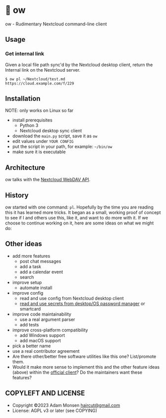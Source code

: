 # 🦉 ow

ow - Rudimentary Nextcloud command-line client

## Usage

### Get internal link

Given a local file path sync'd by the Nextcloud desktop client, return the Internal link on the Nextcloud server.

```
$ ow pl ~/Nextcloud/test.md
https://cloud.example.com/f/229
```

## Installation

NOTE: only works on Linux so far

* install prerequisites
    * Python 3
    * Nextcloud desktop sync client
* download the `main.py` script, save it as `ow`
* edit values under `YOUR CONFIG`
* put the script in your path, for example: `~/bin/ow`
* make sure it is executable

## Architecture

ow talks with the [Nextcloud WebDAV API](https://docs.nextcloud.com/server/latest/developer_manual/client_apis/WebDAV/basic.html).

## History

ow started with one command: `pl`. Hopefully by the time you are reading this it has learned more tricks. It began as a small, working proof of concept to see if I and others use this, like it, and want to do more with it. If we choose to continue working on it, here are some ideas on what we might do:

## Other ideas

* add more features
    * post chat messages
    * add a task
    * add a calendar event
    * search
* improve setup
    * automate install
* improve config
    * read and use config from Nextcloud desktop client
    * [read and use secrets from desktop/OS password manager](https://pypi.org/project/keyring/) or smartcard
* improve code maintainability
    * use a real argument parser
    * add tests
* improve cross-platform compatibility
    * add Windows support
    * add macOS support
* pick a better name
* use a real contributor agreement
* Are there other/better free software utilities like this one? List/promote them.
* Would it make more sense to implement this and the other feature ideas (above) within the [official client](https://docs.nextcloud.com/desktop/latest/advancedusage.html)? Do the maintainers want these features?

## COPYLEFT AND LICENSE

* Copyright ©2023 Adam Monsen <haircut@gmail.com>
* License: AGPL v3 or later (see COPYING)
